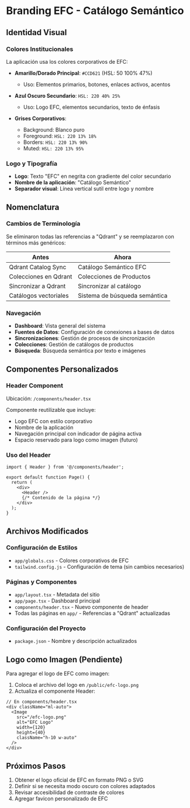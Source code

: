 # Branding EFC - Catálogo Semántico

## Identidad Visual

### Colores Institucionales

La aplicación usa los colores corporativos de EFC:

- **Amarillo/Dorado Principal**: `#CCD621` (HSL: 50 100% 47%)
  - Uso: Elementos primarios, botones, enlaces activos, acentos

- **Azul Oscuro Secundario**: `HSL: 220 40% 25%`
  - Uso: Logo EFC, elementos secundarios, texto de énfasis

- **Grises Corporativos**:
  - Background: Blanco puro
  - Foreground: `HSL: 220 13% 18%`
  - Borders: `HSL: 220 13% 90%`
  - Muted: `HSL: 220 13% 95%`

### Logo y Tipografía

- **Logo**: Texto "EFC" en negrita con gradiente del color secundario
- **Nombre de la aplicación**: "Catálogo Semántico"
- **Separador visual**: Línea vertical sutil entre logo y nombre

## Nomenclatura

### Cambios de Terminología

Se eliminaron todas las referencias a "Qdrant" y se reemplazaron con términos más genéricos:

| Antes | Ahora |
|-------|-------|
| Qdrant Catalog Sync | Catálogo Semántico EFC |
| Colecciones en Qdrant | Colecciones de Productos |
| Sincronizar a Qdrant | Sincronizar al catálogo |
| Catálogos vectoriales | Sistema de búsqueda semántica |

### Navegación

- **Dashboard**: Vista general del sistema
- **Fuentes de Datos**: Configuración de conexiones a bases de datos
- **Sincronizaciones**: Gestión de procesos de sincronización
- **Colecciones**: Gestión de catálogos de productos
- **Búsqueda**: Búsqueda semántica por texto e imágenes

## Componentes Personalizados

### Header Component

Ubicación: `/components/header.tsx`

Componente reutilizable que incluye:
- Logo EFC con estilo corporativo
- Nombre de la aplicación
- Navegación principal con indicador de página activa
- Espacio reservado para logo como imagen (futuro)

### Uso del Header

```tsx
import { Header } from '@/components/header';

export default function Page() {
  return (
    <div>
      <Header />
      {/* Contenido de la página */}
    </div>
  );
}
```

## Archivos Modificados

### Configuración de Estilos
- `app/globals.css` - Colores corporativos de EFC
- `tailwind.config.js` - Configuración de tema (sin cambios necesarios)

### Páginas y Componentes
- `app/layout.tsx` - Metadata del sitio
- `app/page.tsx` - Dashboard principal
- `components/header.tsx` - Nuevo componente de header
- Todas las páginas en `app/` - Referencias a "Qdrant" actualizadas

### Configuración del Proyecto
- `package.json` - Nombre y descripción actualizados

## Logo como Imagen (Pendiente)

Para agregar el logo de EFC como imagen:

1. Coloca el archivo del logo en `/public/efc-logo.png`
2. Actualiza el componente Header:

```tsx
// En components/header.tsx
<div className="ml-auto">
  <Image
    src="/efc-logo.png"
    alt="EFC Logo"
    width={120}
    height={40}
    className="h-10 w-auto"
  />
</div>
```

## Próximos Pasos

1. Obtener el logo oficial de EFC en formato PNG o SVG
2. Definir si se necesita modo oscuro con colores adaptados
3. Revisar accesibilidad de contraste de colores
4. Agregar favicon personalizado de EFC

